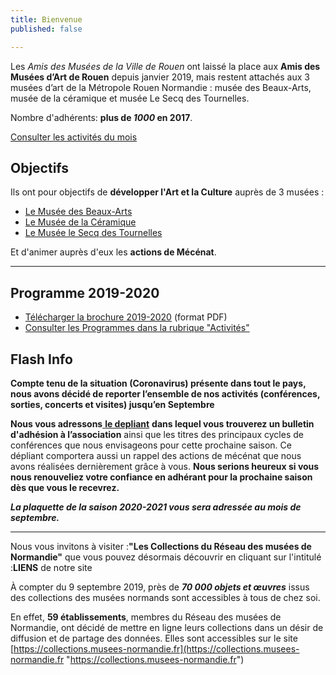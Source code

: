 ```yaml
---
title: Bienvenue
published: false

---
```

Les _Amis des Musées de la Ville de Rouen_ ont laissé la place aux **Amis des Musées d’Art de Rouen** depuis janvier 2019, mais restent attachés aux 3 musées d’art de la Métropole Rouen Normandie : musée des Beaux-Arts, musée de la céramique et musée Le Secq des Tournelles.

Nombre d'adhérents: **plus de _1000_ en 2017**.

[Consulter les activités du mois](/pages/activites-du-mois.html)

## Objectifs

Ils ont pour objectifs de **développer l'Art et la Culture** auprès de 3 musées :

* [Le Musée des Beaux-Arts](http://mbarouen.fr/fr)
* [Le Musée de la Céramique](http://museedelaceramique.fr/fr)
* [Le Musée le Secq des Tournelles](http://museelesecqdestournelles.fr/fr)

Et d'animer auprès d'eux les **actions de Mécénat**.

***

## Programme 2019-2020

* [Télécharger la brochure 2019-2020](/fichiers/plaquette-2019-2020.pdf) (format PDF)
* [Consulter les Programmes dans la rubrique "Activités"](/pages/activites.html)

## Flash Info

**Compte tenu de la situation (Coronavirus) présente dans tout le pays, nous avons décidé de reporter l’ensemble de nos activités (conférences, sorties, concerts et visites) jusqu’en Septembre**

**Nous vous adressons**[ **le depliant**](/fichiers/depliant-amar-pour-web-1.pdf) **dans lequel vous trouverez un bulletin d'adhésion à l’association** ainsi que les titres des principaux cycles de conférences que nous envisageons pour cette prochaine saison. Ce dépliant comportera aussi un rappel des actions de mécénat que nous avons réalisées dernièrement grâce à vous. **Nous serions heureux si vous nous renouveliez votre confiance en adhérant pour la prochaine saison dès que vous le recevrez.**

**_La plaquette de la saison 2020-2021 vous sera adressée au mois de septembre._**

***

Nous vous invitons à visiter :**"Les Collections du Réseau des musées de Normandie"** que vous pouvez désormais découvrir en cliquant sur l'intitulé :**LIENS** de notre site

À compter du 9 septembre 2019, près de **_70 000 objets et œuvres_** issus des collections des musées
normands sont accessibles à tous de chez soi.

En effet, **59 établissements**, membres du Réseau des musées de Normandie, ont décidé de mettre en ligne leurs collections dans un désir de diffusion et de partage des données. Elles sont accessibles sur le site [https://collections.musees-normandie.fr](https://collections.musees-normandie.fr "https://collections.musees-normandie.fr")